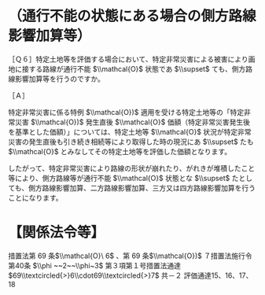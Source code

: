 # （通行不能の状態にある場合の側方路線影響加算等）

［Ｑ６］特定土地等を評価する場合において、特定非常災害による被害により画地に接する路線が通行不能 $\\mathcal{O}$ 状態であ $\\supset$ ても、側方路線影響加算等を行うのですか。

［Ａ］

特定非常災害に係る特例 $\\mathcal{O})$ 適用を受ける特定土地等の「特定非常災害 $\\mathcal{O})$ 発生直後 $\\mathcal{O}$ 価額（特定非常災害発生後を基準とした価額）」については、特定土地等 $\\mathcal{O}$ 状況が特定非常災害の発生直後も引き続き相続等により取得した時の現況にあ $\\supset$ たも $\\mathcal{O}$ とみなしてその特定土地等を評価した価額となります。

したがって、特定非常災害により路線の形状が崩れたり、がれきが堆積したこと等により、側方路線等が通行不能 $\\mathcal{O}$ 状態とな $\\supset$ たとしても、側方路線影響加算、二方路線影響加算、三方又は四方路線影響加算を行うことになります。

# 【関係法令等】

措置法第 69 条$\\mathcal{O}\ 6$ 、第 69 条$\\mathcal{O})$ ７措置法施行令第40条 $\\phi ~~2~~\\phi~3$ 第３項第１号措置法通達 $69\\textcircled{>}6\\cdot69\\textcircled{>}7$ 共－２ 評価通達15、16、17、18